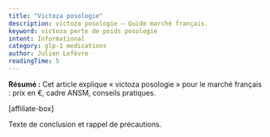 ```yaml
---
title: "Victoza posologie"
description: victoza posologie — Guide marché français.
keyword: victoza perte de poids posologie
intent: Informational
category: glp-1 medications
author: Julien Lefèvre
readingTime: 5
---
```

**Résumé :** Cet article explique « victoza posologie » pour le marché français : prix en €, cadre ANSM, conseils pratiques.


[affiliate-box]

Texte de conclusion et rappel de précautions.

























































